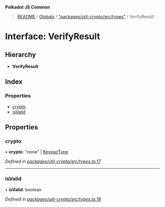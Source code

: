 **Polkadot JS Common**

> [README](../README.md) / [Globals](../globals.md) / ["packages/util-crypto/src/types"](../modules/_packages_util_crypto_src_types_.md) / VerifyResult

# Interface: VerifyResult

## Hierarchy

* **VerifyResult**

## Index

### Properties

* [crypto](_packages_util_crypto_src_types_.verifyresult.md#crypto)
* [isValid](_packages_util_crypto_src_types_.verifyresult.md#isvalid)

## Properties

### crypto

•  **crypto**: \"none\" \| [KeypairType](../modules/_packages_util_crypto_src_types_.md#keypairtype)

*Defined in [packages/util-crypto/src/types.ts:17](https://github.com/polkadot-js/common/blob/c366e637/packages/util-crypto/src/types.ts#L17)*

___

### isValid

•  **isValid**: boolean

*Defined in [packages/util-crypto/src/types.ts:18](https://github.com/polkadot-js/common/blob/c366e637/packages/util-crypto/src/types.ts#L18)*
